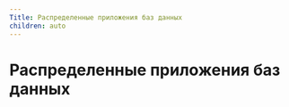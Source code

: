 ```yaml
---
Title: Распределенные приложения баз данных
children: auto
---
```



Распределенные приложения баз данных
====================================
